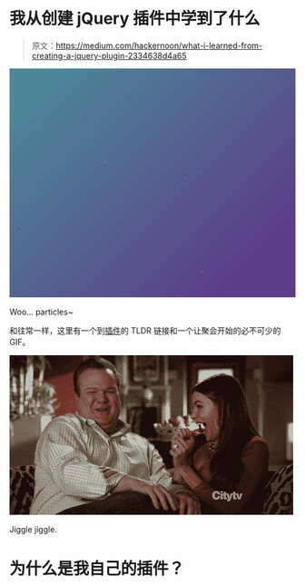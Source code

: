 # 我从创建 jQuery 插件中学到了什么

> 原文：<https://medium.com/hackernoon/what-i-learned-from-creating-a-jquery-plugin-2334638d4a65>

![](img/0dcbac930bc5d0607191ce07503308ee.png)

Woo… particles~

和往常一样，这里有一个到[插件](https://github.com/kelvinz/myParticles)的 TLDR 链接和一个让聚会开始的必不可少的 GIF。

![](img/87f3424e9608817ab0ebcae6eccfad58.png)

Jiggle jiggle.

# 为什么是我自己的插件？